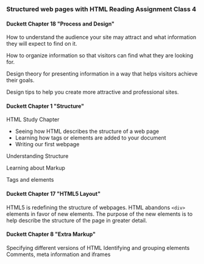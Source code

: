 ### Structured web pages with HTML Reading Assignment Class 4

#### Duckett Chapter 18 "Process and Design"

How to understand the audience your site may attract and what information they will expect to find on it.

How to organize information so that visitors can find what they are looking for.

Design theory for presenting information in a way that helps visitors achieve their goals.

Design tips to help you create more attractive and professional sites. 

#### Duckett Chapter 1 "Structure"

HTML Study Chapter
- Seeing how HTML describes the structure of a web page
- Learning how tags or elements are added to your document
- Writing our first webpage

Understanding Structure

Learning about Markup

Tags and elements

#### Duckett Chapter 17 "HTML5 Layout"

HTML5 is redefining the structure of webpages. HTML abandons `<div>` elements in favor of new elements. The purpose of the new elements is to help describe the structure of the page in greater detail.

#### Duckett Chapter 8 "Extra Markup"

Specifying different versions of HTML
Identifying and grouping elements
Comments, meta information and iframes